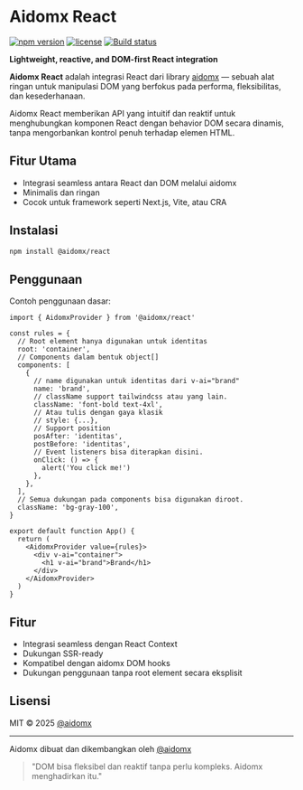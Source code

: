 # Aidomx React

[![npm version](https://img.shields.io/npm/v/@aidomx/react?color=blue&label=npm)](https://www.npmjs.com/package/@aidomx%2react)
[![license](https://img.shields.io/npm/l/@aidomx/react?cacheSeconds=60)](LICENSE)
[![Build status](https://github.com/aidomx/react/actions/workflows/ci.yml/badge.svg)](#)

**Lightweight, reactive, and DOM-first React integration**

**Aidomx React** adalah integrasi React dari library [aidomx](https://github.com/aidomx/aidomx) — sebuah alat ringan untuk manipulasi DOM yang berfokus pada performa, fleksibilitas, dan kesederhanaan.

Aidomx React memberikan API yang intuitif dan reaktif untuk menghubungkan komponen React dengan behavior DOM secara dinamis, tanpa mengorbankan kontrol penuh terhadap elemen HTML.

## Fitur Utama

- Integrasi seamless antara React dan DOM melalui aidomx
- Minimalis dan ringan
- Cocok untuk framework seperti Next.js, Vite, atau CRA

## Instalasi

```bash
npm install @aidomx/react
```

## Penggunaan

Contoh penggunaan dasar:

```tsx
import { AidomxProvider } from '@aidomx/react'

const rules = {
  // Root element hanya digunakan untuk identitas
  root: 'container',
  // Components dalam bentuk object[]
  components: [
    {
      // name digunakan untuk identitas dari v-ai="brand"
      name: 'brand',
      // className support tailwindcss atau yang lain.
      className: 'font-bold text-4xl',
      // Atau tulis dengan gaya klasik
      // style: {...},
      // Support position
      posAfter: 'identitas',
      postBefore: 'identitas',
      // Event listeners bisa diterapkan disini.
      onClick: () => {
        alert('You click me!')
      },
    },
  ],
  // Semua dukungan pada components bisa digunakan diroot.
  className: 'bg-gray-100',
}

export default function App() {
  return (
    <AidomxProvider value={rules}>
      <div v-ai="container">
        <h1 v-ai="brand">Brand</h1>
      </div>
    </AidomxProvider>
  )
}
```

## Fitur

- Integrasi seamless dengan React Context
- Dukungan SSR-ready
- Kompatibel dengan aidomx DOM hooks
- Dukungan penggunaan tanpa root element secara eksplisit

## Lisensi

MIT © 2025 [@aidomx](https://github.com/aidomx/react/LICENSE)

---

Aidomx dibuat dan dikembangkan oleh [@aidomx](https://github.com/aidomx)

> "DOM bisa fleksibel dan reaktif tanpa perlu kompleks. Aidomx menghadirkan itu."

